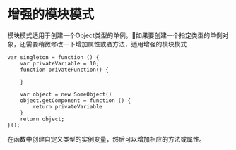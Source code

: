 # 增强的模块模式

模块模式适用于创建一个Object类型的单例。如果要创建一个指定类型的单例对象，还需要稍微修改一下增加属性或者方法，适用增强的模块模式

```
var singleton = function () {
    var privateVariable = 10;
    function privateFunction() {

    }

    var object = new SomeObject()
    object.getComponent = function () {
        return privateVariable
    }
    return object;
}();
```

在函数中创建自定义类型的实例变量，然后可以增加相应的方法或属性。



